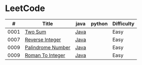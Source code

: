 # LeetCode
| # | Title | java | python | Difficulty |
|---| ----------------------- | ---------------------- | ---------- | ---------- |
|0001|[Two Sum](https://leetcode.com/problems/two-sum/) | [Java](./0001-Two-Sum/Two-Sum.java) | |Easy|
|0007|[Reverse Integer](https://leetcode-cn.com/problems/reverse-integer/) | [Java](./0007-reverse-intege/0007-reverse-intege.java) | |Easy|
|0009|[Palindrome Number](https://leetcode-cn.com/problems/palindrome-number/) | [Java](./0009-palindrome-number/0009-palindrome-number.java) | |Easy|
|0009|[Roman To Integer](https://leetcode-cn.com/problems/roman-to-integer/) | [Java](./0013-roman-to-integer/0013-roman-to-integer.java) | |Easy|

